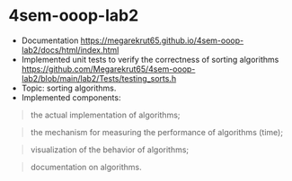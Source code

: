 # 4sem-ooop-lab2
* Documentation https://megarekrut65.github.io/4sem-ooop-lab2/docs/html/index.html
* Implemented unit tests to verify the correctness of sorting algorithms https://github.com/Megarekrut65/4sem-ooop-lab2/blob/main/lab2/Tests/testing_sorts.h
* Topic: sorting algorithms. 
* Implemented components: 

> the actual implementation of algorithms;

> the mechanism for measuring the performance of algorithms (time);

> visualization of the behavior of algorithms;

> documentation on algorithms.
